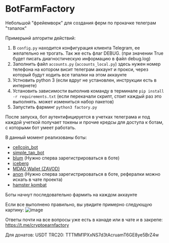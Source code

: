 # BotFarmFactory
Небольшой "фрейемворк" для создания ферм по прокачке телеграм "тапалок"

Примерынй алгоритм действий:
1. В `config.py` находится конфигурация клиента Telegram, ее желательно не трогать. Так же есть флаг DEBUG. (при значении True будет писать диагностическую информацию в файл debug.log)
2. Заполнить файл `accounts.py` (`accounts_local.py`) здесь нужен номер телефона на котором висит телеграм аккаунт и прокси, через который будут ходить все тапалки на этом аккаунте
3. Устновить python 3 (если вдруг не установлен, инструкции есть в интернете)
4. Установить зависимости выполнив команду в терминале `pip install -r requirements.txt` (если перекачали скрипт, стоит каждый раз это выполнять. может измениться набор пакетов)
5. Запустить фарминг `python3 factory.py`

После запуска, бот аутентифицируется в учетках телеграма и под каждой учеткой получает токены и прочие кредсы для доступа к ботам, с которыми бот умеет работать.

В данный момент реализованы боты:

- [cellcoin_bot](https://t.me/cellcoin_bot?start=102796269)
- [simple_tap_bot](https://t.me/Simple_Tap_Bot?start=1718085881160)
- [blum](https://t.me/BlumCryptoBot/app?startapp=ref_ItXoLRFElL) (Нужно сперва зарегистрироваться в боте)
- [iceberg](https://t.me/IcebergAppBot?start=referral_102796269)
- [MDAO Wallet (ZAVOD)](https://t.me/Mdaowalletbot?start=102796269)
- [anon](https://t.me/AnonEarnBot) (Нужно сперва зарегистрироваться в боте, рефералки можно искать в чате проекта)
- [hamster kombat](https://t.me/Hamster_kombat_bot/start?startapp=kentId102796269)

Боты начнут последовательно фармить на каждом аккаунте

Если все выполнено правильно, вы увидите примерно следующую картину:
![image](https://github.com/TotalAwesome/BotFarmFactory/assets/39047158/a0e77b95-5ae1-4f64-b68d-cb904c0866b7)

Ответы почти на все вопросы уже есть в канаде или в чате и в закрепе: https://t.me/cryptoearnfactory

Для донатов: USDT TRC20: TTTMM1PXxNS7d3tAcruamT6GE8ye5BrZ4w
